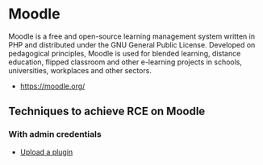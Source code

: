 # Moodle

Moodle is a free and open-source learning management system written in PHP and distributed under the GNU General Public License. Developed on pedagogical principles, Moodle is used for blended learning, distance education, flipped classroom and other e-learning projects in schools, universities, workplaces and other sectors.

 - https://moodle.org/

## Techniques to achieve RCE on Moodle

### With admin credentials

 - [Upload a plugin](./techniques/Upload-a-plugin/README.md)
